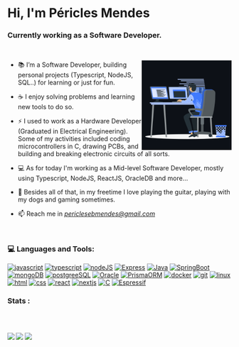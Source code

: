 <h1 align="">Hi, I'm Péricles Mendes</h1>
<h3 align="">Currently working as a Software Developer.</h3>
<br>
<p><img align="right" src="https://github.com/periebm/periebm/blob/main/animation_500_kxa883sd.gif" alt="peri-code" width=40% height=40% /></p>

- 📚 I’m a Software Developer, building personal projects (Typescript, NodeJS, SQL..) for learning or just for fun.

- ☕ I enjoy solving problems and learning new tools to do so.

- ⚡ I used to work as a Hardware Developer (Graduated in Electrical Engineering). Some of my activities included coding microcontrollers in C, drawing PCBs, and building and breaking electronic circuits of all sorts.

- 💻 As for today I'm working as a Mid-level Software Developer, mostly using Typescript, NodeJS, ReactJS, OracleDB and more...

- 🎵 Besides all of that, in my freetime I love playing the guitar, playing with my dogs and gaming sometimes. 

- 📫 Reach me in *periclesebmendes@gmail.com*

<br>

<h3 align="">💻 Languages and Tools:</h3>
<a href="#"><img src="https://img.shields.io/badge/JavaScript-323330?style=for-the-badge&logo=javascript&logoColor=F7DF1E" alt="javascript"/></a>  
<a href="#"><img src="https://img.shields.io/badge/TypeScript-007ACC?style=for-the-badge&logo=typescript&logoColor=white" alt="typescript"/></a>  
<a href="#"><img src="https://img.shields.io/badge/Node%20js-339933?style=for-the-badge&logo=nodedotjs&logoColor=white" alt="nodeJS"/></a>  
<a href="#"><img src="https://img.shields.io/badge/Express%20js-000000?style=for-the-badge&logo=express&logoColor=white" alt="Express"/></a>  
<a href="#"><img src="https://img.shields.io/badge/Java-%23ED8B00.svg?logo=openjdk&logoColor=white&style=for-the-badge" alt="Java"/></a>  
<a href="#"><img src="https://img.shields.io/badge/Spring%20Boot-6DB33F?logo=springboot&logoColor=fff&style=for-the-badge" alt="SpringBoot"/></a>  
<a href="#"><img src="https://img.shields.io/badge/MongoDB-4EA94B?style=for-the-badge&logo=mongodb&logoColor=white" alt="mongoDB"/></a>  
<a href="#"><img src="https://img.shields.io/badge/PostgreSQL-316192?style=for-the-badge&logo=postgresql&logoColor=white" alt="postgreeSQL"/></a>  
<a href="#"><img src="https://img.shields.io/badge/Oracle-F80000?style=for-the-badge&logo=oracle&logoColor=white" alt="Oracle"/></a>  
<a href="#"><img src="https://img.shields.io/badge/Prisma-3982CE?style=for-the-badge&logo=Prisma&logoColor=white" alt="PrismaORM"/></a>  
<a href="#"><img src="https://img.shields.io/badge/Docker-2CA5E0?style=for-the-badge&logo=docker&logoColor=white" alt="docker"/></a>  
<a href="#"><img src="https://img.shields.io/badge/GIT-E44C30?style=for-the-badge&logo=git&logoColor=white" alt="git"/></a>  
<a href="#"><img src="https://img.shields.io/badge/Linux-FCC624?style=for-the-badge&logo=linux&logoColor=black" alt="linux"/></a>  
<a href="#"><img src="https://img.shields.io/badge/HTML5-E34F26?style=for-the-badge&logo=html5&logoColor=white" alt="html"/></a>  
<a href="#"><img src="https://img.shields.io/badge/CSS3-1572B6?style=for-the-badge&logo=css3&logoColor=white" alt="css"/></a>  
<a href="#"><img src="https://img.shields.io/badge/React-20232A?style=for-the-badge&logo=react&logoColor=61DAFB" alt="react"/></a>  
<a href="#"><img src="https://img.shields.io/badge/Next.js-black?logo=next.js&logoColor=white&style=for-the-badge" alt="nextjs"/></a>  
<a href="#"><img src="https://img.shields.io/badge/C-00599C?style=for-the-badge&logo=c&logoColor=white" alt="C"/></a>  
<a href="#"><img src="https://img.shields.io/badge/espressif-E7352C?style=for-the-badge&logo=espressif&logoColor=white" alt="Espressif"/></a>
<br>

<h3>Stats :</h3>

<div>
<img src="https://github-readme-stats.vercel.app/api?username=periebm&show_icons=true&locale=en&bg_color=0d1117&text_color=ffffff&icon_color=2E7AE3&repo=convoychat&hide=stars" alt="" height="150em"/>
<b>
<img src="https://github-readme-stats.vercel.app/api/top-langs?username=periebm&show_icons=true&locale=en&bg_color=0d1117&text_color=ffffff&layout=compact" alt="" bg_color=#808080 height="150em"/>
</div>
  
 ##
<div> 
   <a href="https://www.linkedin.com/in/pericles-mendes/" target="_blank"><img src="https://img.shields.io/badge/-LinkedIn-%230077B5?style=for-the-badge&logo=linkedin&logoColor=white" target="_blank"></a> 
  <a href="https://instagram.com/periebm" target="_blank"><img src="https://img.shields.io/badge/-Instagram-%23E4405F?style=for-the-badge&logo=instagram&logoColor=white" target="_blank"></a>
  <a href = "mailto:periclesebmendes@gmail.com"><img src="https://img.shields.io/badge/-Gmail-%23333?style=for-the-badge&logo=gmail&logoColor=white" target="_blank"></a>
</div>
